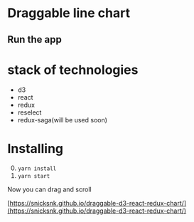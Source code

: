 # Draggable line chart

## Run the app

# stack of technologies

- d3
- react
- redux
- reselect
- redux-saga(will be used soon)

# Installing
0. ```yarn install```
0. ```yarn start```

Now you can drag and scroll

[https://snicksnk.github.io/draggable-d3-react-redux-chart/](https://snicksnk.github.io/draggable-d3-react-redux-chart/)

